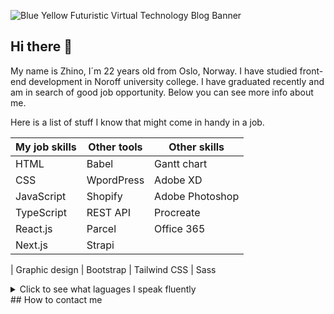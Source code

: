 ![Blue Yellow Futuristic Virtual Technology Blog Banner](https://user-images.githubusercontent.com/74776389/196005822-0d115932-d864-49d4-9456-f4333d0b3f19.jpg)

## Hi there 👋
My name is Zhino, I´m 22 years old from Oslo, Norway. I have studied front-end development in Noroff university college.
I have graduated recently and am in search of good job  opportunity.
Below you can see more info about me. 

Here is a list of stuff I know that might come in handy in a job.


| My job skills  | Other tools    | Other skills     
|----------------|----------------|----------------|
| HTML           | Babel          | Gantt chart    |
| CSS            | WpordPress     | Adobe XD       |
| JavaScript     | Shopify        | Adobe Photoshop|
| TypeScript     | REST API       | Procreate      |
| React.js       | Parcel         | Office 365
| Next.js        | Strapi

| Graphic design | Bootstrap
| Tailwind CSS   | Sass   
                  
 
<details>
  
<summary>Click to see what laguages I speak fluently</summary>

| Rank | Languages |
|-----:|-----------|
|     1| Norwegian |
|     2| English   |
|     3| Kurdish   |
|     4| Persian   |
  
</details>
## How to contact me 

